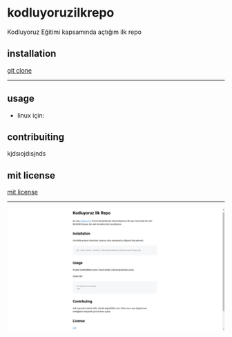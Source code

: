 # kodluyoruzilkrepo
Kodluyoruz Eğitimi kapsamında açtığım ilk repo
## installation
[git clone](https://github.com/Brke26/kodluyoruzilkrepo.git)

---------------------------------
## usage
* linux için:

## contribuiting
 kjdsıojdısjnds

 ## mit license
 [mit license](https://github.com/Brke26/kodluyoruzilkrepo/blob/main/LICENSE)

 -----------------------------------------


 ![gorsel](https://raw.githubusercontent.com/Kodluyoruz/taskforce/main/git/odev1/figures/markdown.png)